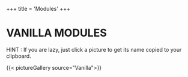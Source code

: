 +++
title = 'Modules'
+++

# VANILLA MODULES

HINT : If you are lazy, just click a picture to get its name copied to your clipboard.

{{< pictureGallery source="Vanilla">}}
